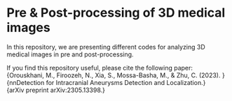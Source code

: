 # Pre & Post-processing of 3D medical images
In this repository, we are presenting different codes for analyzing 3D medical images in pre and post-processing. 



If you find this repository useful, please cite the following paper: </br>
{Orouskhani, M., Firoozeh, N., Xia, S., Mossa-Basha, M., & Zhu, C. (2023). } </br>
{nnDetection for Intracranial Aneurysms Detection and Localization.} </br>
{arXiv preprint arXiv:2305.13398.}
